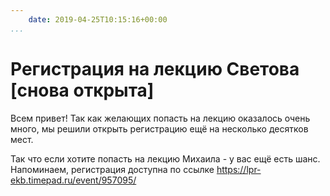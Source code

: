 ```yaml
---
    date: 2019-04-25T10:15:16+00:00
...
```


# Регистрация на лекцию Светова [снова открыта]

Всем привет! Так как желающих попасть на лекцию оказалось очень много, мы решили открыть регистрацию ещё на несколько десятков мест.

Так что если хотите попасть на лекцию Михаила - у вас ещё есть шанс. Напоминаем, регистрация доступна по ссылке https://lpr-ekb.timepad.ru/event/957095/